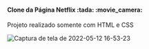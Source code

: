 <h4>Clone da Página Netflix :tada: :movie_camera: </h4>
<p>Projeto realizado somente com HTML e CSS </p>

![Captura de tela de 2022-05-12 16-53-23](https://user-images.githubusercontent.com/74686211/168157377-951e2f08-bab1-491a-8ed4-86bd27024969.png)

